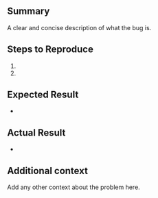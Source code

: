 ## Summary

A clear and concise description of what the bug is.

## Steps to Reproduce

1.
1.

## Expected Result

-

## Actual Result

-

## Additional context

Add any other context about the problem here.
